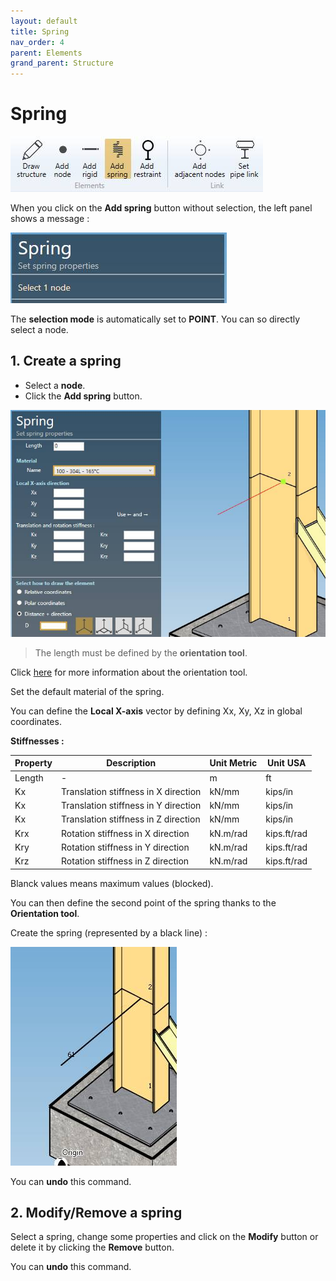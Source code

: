 ```yaml
---
layout: default
title: Spring
nav_order: 4
parent: Elements
grand_parent: Structure
---
```


# Spring

![Image](../../Images/Structure12.jpg)

When you click on the **Add spring** button without selection, the left panel shows a message :

![Image](../../Images/Spring8.jpg)

The **selection mode** is automatically set to **POINT**. You can so directly select a node.

## 1. Create a spring

- Select a **node**.
- Click the **Add spring** button.

![Image](../../Images/Spring9.jpg)

>The length must be defined by the **orientation tool**.

Click [here](https://documentation.metapiping.com/Design/Elements/Orientation.html) for more information about the orientation tool.

Set the default material of the spring.

You can define the **Local X-axis** vector by defining Xx, Xy, Xz in global coordinates.

**Stiffnesses :**

| Property | Description | Unit Metric | Unit USA |
| -------- | --- | ---- | ---- |
| Length | - | m | ft |
| Kx | Translation stiffness in X direction | kN/mm | kips/in |
| Kx | Translation stiffness in Y direction | kN/mm | kips/in |
| Kx | Translation stiffness in Z direction | kN/mm | kips/in |
| Krx | Rotation stiffness in X direction | kN.m/rad | kips.ft/rad |
| Kry | Rotation stiffness in Y direction | kN.m/rad | kips.ft/rad |
| Krz | Rotation stiffness in Z direction | kN.m/rad | kips.ft/rad |

Blanck values means maximum values (blocked).

You can then define the second point of the spring thanks to the **Orientation tool**.

Create the spring (represented by a black line) :

![Image](../../Images/Rigid8.jpg)

You can **undo** this command.

## 2. Modify/Remove a spring

Select a spring, change some properties and click on the **Modify** button or delete it by clicking the **Remove** button.

You can **undo** this command.